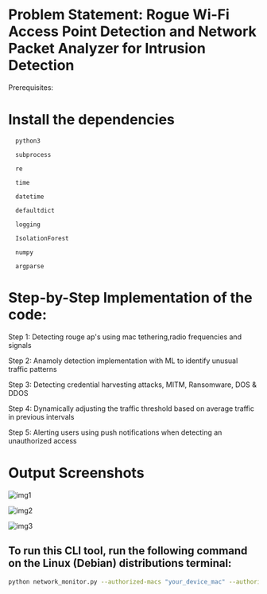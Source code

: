 # Problem Statement: Rogue Wi-Fi Access Point Detection and Network Packet Analyzer for Intrusion Detection

Prerequisites:
# Install the dependencies

      python3
   
      subprocess
   
      re
   
      time
   
      datetime
   
      defaultdict
   
      logging
   
      IsolationForest
   
      numpy
   
      argparse

# Step-by-Step Implementation of the code:

Step 1: Detecting rouge ap's using mac tethering,radio frequencies and signals

Step 2: Anamoly detection implementation with ML to identify unusual traffic patterns

Step 3: Detecting credential harvesting attacks, MITM, Ransomware, DOS & DDOS

Step 4: Dynamically adjusting the traffic threshold based on average traffic in previous intervals

Step 5: Alerting users using push notifications when detecting an unauthorized access

# Output Screenshots


![img1](https://github.com/user-attachments/assets/b78cca5f-88df-44e2-873f-f8422b6c1345)

![img2](https://github.com/user-attachments/assets/5bca5795-5ed8-4016-9f3a-7ce69d9ea60a)

![img3](https://github.com/user-attachments/assets/222c427f-208e-40f1-bb22-21784038c211)


## To run this CLI tool, run the following command on the Linux (Debian) distributions terminal:


```sh
python network_monitor.py --authorized-macs "your_device_mac" --authorized-aps "access_point_mac" --traffic-threshold 100 --dos-threshold 500 --monitor-interval 10 --interface {{your_interface_name}}










